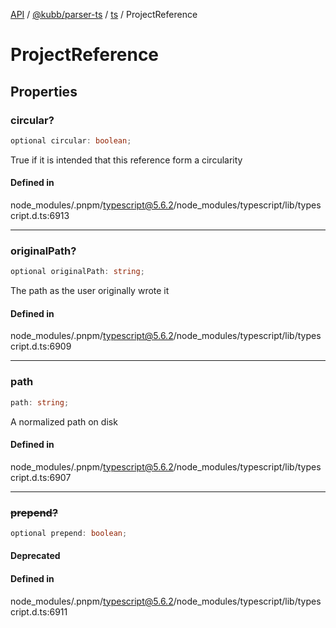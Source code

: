 [API](../../../../../packages.md) / [@kubb/parser-ts](../../../index.md) / [ts](../index.md) / ProjectReference

# ProjectReference

## Properties

### circular?

```ts
optional circular: boolean;
```

True if it is intended that this reference form a circularity

#### Defined in

node\_modules/.pnpm/typescript@5.6.2/node\_modules/typescript/lib/typescript.d.ts:6913

***

### originalPath?

```ts
optional originalPath: string;
```

The path as the user originally wrote it

#### Defined in

node\_modules/.pnpm/typescript@5.6.2/node\_modules/typescript/lib/typescript.d.ts:6909

***

### path

```ts
path: string;
```

A normalized path on disk

#### Defined in

node\_modules/.pnpm/typescript@5.6.2/node\_modules/typescript/lib/typescript.d.ts:6907

***

### ~~prepend?~~

```ts
optional prepend: boolean;
```

#### Deprecated

#### Defined in

node\_modules/.pnpm/typescript@5.6.2/node\_modules/typescript/lib/typescript.d.ts:6911
